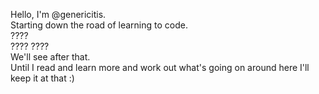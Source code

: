 Hello, I'm @genericitis.<br>
Starting down the road of learning to code.<br>
????<br>
???? ????<br>
We'll see after that.<br>
Until I read and learn more and work out what's going on around here I'll keep it at that :)<br>
<!---
genericitis/genericitis is a ✨ special ✨ repository because its `README.md` (this file) appears on your GitHub profile.
You can click the Preview link to take a look at your changes.
--->
